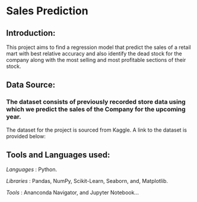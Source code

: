 # Sales Prediction
## Introduction:
This project aims to find a regression model that predict the sales of a retail mart with best relative accuracy and also identify the dead stock for the company along with the most selling and most profitable sections of their stock.
## Data Source:
### The dataset consists of previously recorded store data using which we predict the sales of the Company for the upcoming year.

The dataset for the project is sourced from Kaggle. A link to the dataset is provided below:
## Tools and Languages used:
*Languages* : Python.

*Libraries* : Pandas, NumPy, Scikit-Learn, Seaborn, and, Matplotlib.

*Tools* : Ananconda Navigator, and Jupyter Notebook...


